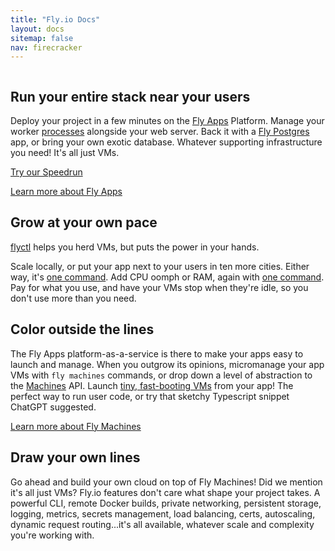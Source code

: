 ```yaml
---
title: "Fly.io Docs"
layout: docs
sitemap: false
nav: firecracker
---
```


<figure>
  <img src="/static/images/docs-intro.webp" srcset="/static/images/docs-intro@2x.webp 2x" alt="">
</figure>


## Run your entire stack near your users

Deploy your project in a few minutes on the [Fly Apps](/docs/apps/) Platform. Manage your worker [processes](/docs/apps/processes/) alongside your web server. Back it with a [Fly Postgres](/docs/postgres/) app, or bring your own exotic database. Whatever supporting infrastructure you need! It's all just VMs. 

[Try our Speedrun](/docs/speedrun/)

[Learn more about Fly Apps](/docs/apps/)

## Grow at your own pace

[flyctl](/docs/flyctl/) helps you herd VMs, but puts the power in your hands.

Scale locally, or put your app next to your users in ten more cities. Either way, it's [one command](/docs/apps/scale-count/). Add CPU oomph or RAM, again with [one command](/docs/apps/scale-machine.html.md.erb). Pay for what you use, and have your VMs stop when they're idle, so you don't use more than you need. 

## Color outside the lines

The Fly Apps platform-as-a-service is there to make your apps easy to launch and manage. When you outgrow its opinions, micromanage your app VMs with `fly machines` commands, or drop down a level of abstraction to the [Machines](/docs/machines/working-with-machines/) API. Launch [tiny, fast-booting VMs](/docs/machines/) from your app! The perfect way to run user code, or try that sketchy Typescript snippet ChatGPT suggested.

[Learn more about Fly Machines](/docs/machines/)

## Draw your own lines

Go ahead and build your own cloud on top of Fly Machines! Did we mention it's all just VMs? Fly.io features don't care what shape your project takes. A powerful CLI, remote Docker builds, private networking, persistent storage, logging, metrics, secrets management, load balancing, certs, autoscaling, dynamic request routing...it's all available, whatever scale and complexity you're working with.